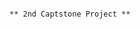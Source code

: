                                                                                                  ** 2nd Captstone Project **

